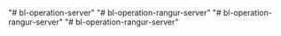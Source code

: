 "# bl-operation-server" 
"# bl-operation-rangur-server" 
"# bl-operation-rangur-server" 
"# bl-operation-rangur-server" 
